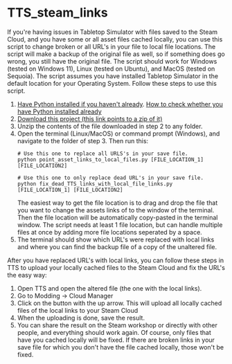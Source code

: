 # TTS_steam_links

If you're having issues in Tabletop Simulator with files saved to the Steam Cloud, and you have some or all asset files cached locally, you can use this script to change broken or all URL's in your file to local file locations. The script will make a backup of the original file as well, so if something does go wrong, you still have the original file. 
The script should work for Windows (tested on Windows 11), Linux (tested on Ubuntu), and MacOS (tested on Sequoia). The script assumes you have installed Tabletop Simulator in the default location for your Operating System. Follow these steps to use this script. 

1. [Have Python installed if you haven't already](https://www.python.org/downloads/). [How to check whether you have Python installed already](https://www.freecodecamp.org/news/check-python-version-how-to-check-py-in-mac-windows-and-linux/) 
2. [Download this project (this link points to a zip of it)](https://github.com/FVMF/TTS_steam_links/archive/refs/heads/main.zip)
3. Unzip the contents of the file downloaded in step 2 to any folder. 
4. Open the terminal (Linux/MacOS) or command prompt (Windows), and navigate to the folder of step 3. Then run this:
   ```
   # Use this one to replace all URLS's in your save file.  
   python point_asset_links_to_local_files.py [FILE_LOCATION_1] [FILE_LOCATION2]

   # Use this one to only replace dead URL's in your save file.
   python fix_dead_TTS_links_with_local_file_links.py [FILE_LOCATION_1] [FILE_LOCATION2]
   ```
   The easiest way to get the file location is to drag and drop the file that you want to change the assets links of to the window of the terminal. Then the file location will be automatically copy-pasted in the terminal window. The script needs at least 1 file location, but can handle multiple files at once by adding more file locations seperated by a space.
6. The terminal should show which URL's were replaced with local links and where you can find the backup file of a copy of the unaltered file.

After you have replaced URL's with local links, you can follow these steps in TTS to upload your locally cached files to the Steam Cloud and fix the URL's the easy way: 
1. Open TTS and open the altered file (the one with the local links). 
2. Go to Modding -> Cloud Manager
3. Click on the button with the up arrow. This will upload all locally cached files of the local links to your Steam Cloud
4. When the uploading is done, save the result.
5. You can share the result on the Steam workshop or directly with other people, and everything should work again. Of course, only files that have you cached locally will be fixed. If there are broken links in your save file for which you don't have the file cached locally, those won't be fixed.  
